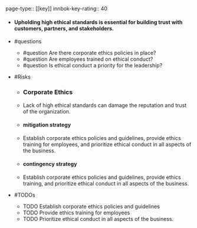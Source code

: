 page-type:: [[key]]
innbok-key-rating:: 40
- #### Upholding high ethical standards is essential for building trust with customers, partners, and stakeholders.
- #questions
  - #question Are there corporate ethics policies in place?
  - #question Are employees trained on ethical conduct?
  - #question Is ethical conduct a priority for the leadership?
- #Risks

  - ### Corporate Ethics
  - Lack of high ethical standards can damage the reputation and trust of the organization.
  - #### mitigation strategy
  - Establish corporate ethics policies and guidelines, provide ethics training for employees, and prioritize ethical conduct in all aspects of the business.
  - #### contingency strategy
  - Establish corporate ethics policies and guidelines, provide ethics training, and prioritize ethical conduct in all aspects of the business.
- #TODOs
  - TODO Establish corporate ethics policies and guidelines
  - TODO  Provide ethics training for employees
  - TODO  Prioritize ethical conduct in all aspects of the business.



